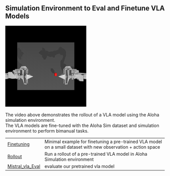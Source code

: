## Simulation Environment to Eval and Finetune VLA Models

![Rollout Demo](https://github.com/lyq0241/aloha_env/raw/main/assets/rollout_video_0_36ce4a4640ac0a49b2b9.gif)

The video above demonstrates the rollout of a VLA model using the Aloha simulation environment.  
The VLA models are fine-tuned with the Aloha Sim dataset and simulation environment to perform bimanual tasks.

|                                                                      |                                                                                                                 |
|----------------------------------------------------------------------|-----------------------------------------------------------------------------------------------------------------|
| [Finetuning](finetune_new_observation_action.py)    | Minimal example for finetuning a pre-trained VLA model on a small dataset with new observation + action space |
| [Rollout](eval_octo_model.py)                        | Run a rollout of a pre-trained VLA model in Aloha Simulation environment                                                 |
| [Mistral_vla_Eval](eval_mistralvla.py)                               | evaluate our pretrained vla model   


##

